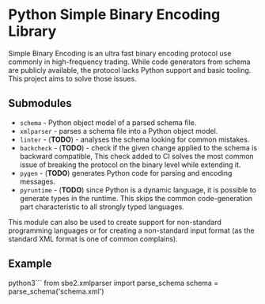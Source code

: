 # Python Simple Binary Encoding Library

Simple Binary Encoding is an ultra fast binary encoding protocol use commonly in high-frequency trading.
While code generators from schema are publicly available, the protocol lacks Python support and basic tooling.
This project aims to solve those issues.

## Submodules

- `schema` - Python object model of a parsed schema file.
- `xmlparser` - parses a schema file into a Python object model.
- `linter` - (**TODO**) - analyses the schema looking for common mistakes.
- `backcheck` - (**TODO**) - check if the given change applied to the schema is backward compatible, This check added to CI solves the most common issue of breaking the protocol on the binary level while extending it.
- `pygen` - (**TODO**) generates Python code for parsing and encoding messages.
- `pyruntime` - (**TODO**) since Python is a dynamic language, it is possible to generate types in the runtime. This skips the common code-generation part characteristic to all strongly typed languages.

This module can also be used to create support for non-standard programming languages or for creating a non-standard input format (as the standard XML format is one of common complains).

## Example

python3```
from sbe2.xmlparser import parse_schema
schema = parse_schema('schema.xml')
```
